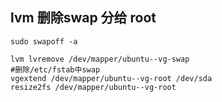 ## lvm 删除swap 分给 root
```
sudo swapoff -a

lvm lvremove /dev/mapper/ubuntu--vg-swap
#删除/etc/fstab中swap
vgextend /dev/mapper/ubuntu--vg-root /dev/sda
resize2fs /dev/mapper/ubuntu--vg-root
```